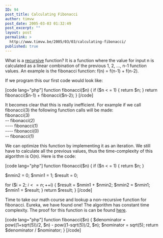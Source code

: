 ```yaml
---
ID: 94
post_title: Calculating Fibonacci
author: timvw
post_date: 2005-03-03 01:32:49
post_excerpt: ""
layout: post
permalink: >
  http://www.timvw.be/2005/03/03/calculating-fibonacci/
published: true
---
```

<p>What is a <a href="http://en.wikipedia.org/wiki/Recursion">recursive</a> function? It is a function where the value for input n is calculated as a linear combination of the previous 1, 2, ..., n-1 function values. An example is the fibonacci function: f(n) = f(n-1) + f(n-2).</p>
<p>If we program this our first code would look like:</p>
[code lang="php"]
function fibonacci($n)
{
  if ($n < = 1)
  {
    return $n;
  }
  return fibonacci($n-1) + fibonacci($n-2);
}
[/code]
<p>It becomes clear that this is really inefficient. For example if we call fibonacci(3) the following function calls will be made:<br />
fibonacci(3)<br />
-- fibonacci(2)<br />
---- fibonacci(1)<br />
---- fibonacci(0)<br />
-- fibonacci(1)<br />
</p>
<p>We can optimize this function by implementing it as an iteration. We still have to calculate all the previous values, thus the time-complexity of this algorithm is O(n). Here is the code:</p>
[code lang="php"]
function fibonacci($n)
{
  if ($n < = 1)
  {
    return $n;
  }

  $nmin2 = 0;
  $nmin1 = 1;
  $result = 0;

  for ($i = 2; $i <= n; ++$i)
  {
    $result = $nmin1 + $nmin2;
    $nmin2 = $nmin1;
    $nmin1 = $result;
  }
  return $result;
}
[/code]
<p>Time to take our math course and lookup a non-recursive function for fibonacci. Eureka, we have found one! The algorithm has constant time complexity. The proof for this function is can be found <a href="http://mathforum.org/library/drmath/view/52686.html">here</a>.</p>
[code lang="php"]
function fibonacci($n)
{
  $denominator = pow((1+sqrt(5))/2, $n) - pow((1-sqrt(5))/2, $n);
  $nominator = sqrt(5);
  return $denominator / $nominator;
}
[/code]